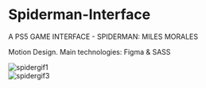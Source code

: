 

# Spiderman-Interface 

A PS5 GAME INTERFACE - SPIDERMAN: MILES MORALES 

Motion Design. Main technologies: Figma & SASS 


![spidergif1](https://user-images.githubusercontent.com/73653212/113757105-9ddcbb80-96e8-11eb-963c-df971675e893.gif)
<br>
![spidergif3](https://user-images.githubusercontent.com/73653212/113806643-0ce20080-9739-11eb-98e0-ab40d77b2da6.gif)

